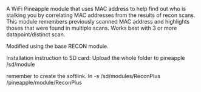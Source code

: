 A WiFi Pineapple module that uses MAC address to help find out who is stalking you by correlating MAC addresses from the results of recon scans.
This module remembers previously scanned MAC address and highlights thoses that were found in multiple scans. Works best with 3 or more datapoint/distinct scan. 

Modified using the base RECON module. 



Installation instruction to SD card: 
Upload the whole folder to pineapple /sd/module

remember to create the softlink. 
ln -s /sd/modules/ReconPlus /pineapple/module/ReconPlus
